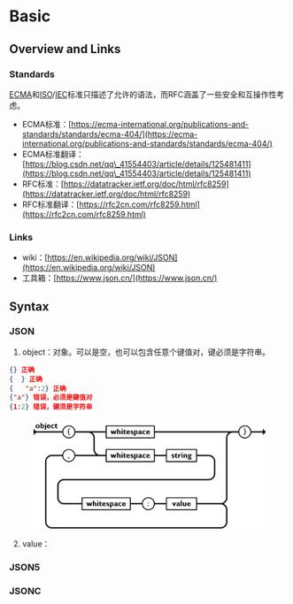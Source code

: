 # Basic

## Overview and Links

### Standards

[ECMA](https://en.wikipedia.org/wiki/Ecma\_International)和[ISO](https://en.wikipedia.org/wiki/International\_Organization\_for\_Standardization)/[IEC](https://en.wikipedia.org/wiki/International\_Electrotechnical\_Commission)标准只描述了允许的语法，而RFC涵盖了一些安全和互操作性考虑。

* ECMA标准：[https://ecma-international.org/publications-and-standards/standards/ecma-404/](https://ecma-international.org/publications-and-standards/standards/ecma-404/)
* ECMA标准翻译：[https://blog.csdn.net/qq\_41554403/article/details/125481411](https://blog.csdn.net/qq\_41554403/article/details/125481411)
* RFC标准：[https://datatracker.ietf.org/doc/html/rfc8259](https://datatracker.ietf.org/doc/html/rfc8259)
* RFC标准翻译：[https://rfc2cn.com/rfc8259.html](https://rfc2cn.com/rfc8259.html)

### Links

* wiki：[https://en.wikipedia.org/wiki/JSON](https://en.wikipedia.org/wiki/JSON)
* 工具箱：[https://www.json.cn/](https://www.json.cn/)

## Syntax

### JSON

1. object：对象。可以是空，也可以包含任意个键值对，键必须是字符串。

```json
{} 正确
{  } 正确
{   "a":2} 正确
{"a"} 错误，必须是键值对
{1:2} 错误，键须是字符串
```

<figure><img src="../../.gitbook/assets/image.png" alt=""><figcaption></figcaption></figure>

2. value：

### JSON5



### JSONC

